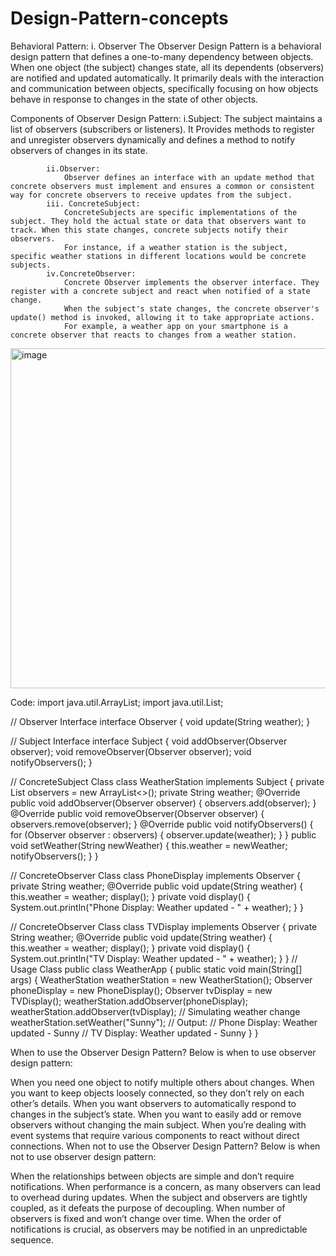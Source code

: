 # Design-Pattern-concepts
Behavioral Pattern: 
  i. Observer 
    The Observer Design Pattern is a behavioral design pattern that defines a one-to-many dependency between objects. When one object (the subject) changes state, all its dependents (observers) are notified and          updated automatically. It primarily deals with the interaction and communication between objects, specifically focusing on how objects behave in response to changes in the state of other objects.
    
   
  Components of Observer Design Pattern:
            i.Subject:
                The subject maintains a list of observers (subscribers or listeners).
                It Provides methods to register and unregister observers dynamically and defines a method to notify observers of changes in its state.
        
            ii.Observer:
                Observer defines an interface with an update method that concrete observers must implement and ensures a common or consistent way for concrete observers to receive updates from the subject. 
            iii. ConcreteSubject:
                ConcreteSubjects are specific implementations of the subject. They hold the actual state or data that observers want to track. When this state changes, concrete subjects notify their observers.
                For instance, if a weather station is the subject, specific weather stations in different locations would be concrete subjects.    
            iv.ConcreteObserver:
                Concrete Observer implements the observer interface. They register with a concrete subject and react when notified of a state change.
                When the subject's state changes, the concrete observer's update() method is invoked, allowing it to take appropriate actions.
                For example, a weather app on your smartphone is a concrete observer that reacts to changes from a weather station.   

        
                
<img width="1242" height="544" alt="image" src="https://github.com/user-attachments/assets/52a015f9-e464-4fd3-a6aa-35a4e6c45421" />

Code: 
import java.util.ArrayList;
import java.util.List;

// Observer Interface
interface Observer {
    void update(String weather);
}

// Subject Interface
interface Subject {
    void addObserver(Observer observer);
    void removeObserver(Observer observer);
    void notifyObservers();
}

// ConcreteSubject Class
class WeatherStation implements Subject {
    private List<Observer> observers = new ArrayList<>();
    private String weather;
    @Override
    public void addObserver(Observer observer) {
        observers.add(observer);
    }
    @Override
    public void removeObserver(Observer observer) {
        observers.remove(observer);
    }
    @Override
    public void notifyObservers() {
        for (Observer observer : observers) {
            observer.update(weather);
        }
    }
    public void setWeather(String newWeather) {
        this.weather = newWeather;
        notifyObservers();
    }
}

// ConcreteObserver Class
class PhoneDisplay implements Observer {
    private String weather;
    @Override
    public void update(String weather) {
        this.weather = weather;
        display();
    }
    private void display() {
        System.out.println("Phone Display: Weather updated - " + weather);
    }
}

// ConcreteObserver Class
class TVDisplay implements Observer {
    private String weather;
    @Override
    public void update(String weather) {
        this.weather = weather;
        display();
    }
    private void display() {
        System.out.println("TV Display: Weather updated - " + weather);
    }
}
// Usage Class
public class WeatherApp {
    public static void main(String[] args) {
        WeatherStation weatherStation = new WeatherStation();
        Observer phoneDisplay = new PhoneDisplay();
        Observer tvDisplay = new TVDisplay();
        weatherStation.addObserver(phoneDisplay);
        weatherStation.addObserver(tvDisplay);
        // Simulating weather change
        weatherStation.setWeather("Sunny");
        // Output:
        // Phone Display: Weather updated - Sunny
        // TV Display: Weather updated - Sunny
    }
}

When to use the Observer Design Pattern?
Below is when to use observer design pattern:

When you need one object to notify multiple others about changes.
When you want to keep objects loosely connected, so they don’t rely on each other’s details.
When you want observers to automatically respond to changes in the subject’s state.
When you want to easily add or remove observers without changing the main subject.
When you’re dealing with event systems that require various components to react without direct connections.
When not to use the Observer Design Pattern?
Below is when not to use observer design pattern:

When the relationships between objects are simple and don’t require notifications.
When performance is a concern, as many observers can lead to overhead during updates.
When the subject and observers are tightly coupled, as it defeats the purpose of decoupling.
When number of observers is fixed and won’t change over time.
When the order of notifications is crucial, as observers may be notified in an unpredictable sequence.

            
